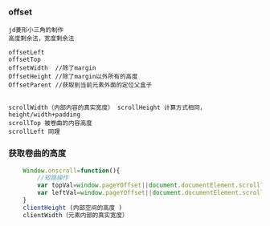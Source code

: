 ﻿### offset
    jd菱形小三角的制作
    高度剩余法，宽度剩余法	

    offsetLeft
    offsetTop 
    offsetWidth  //除了margin
    OffsetHeight //除了margin以外所有的高度
    OffsetParent //获取到当前元素外面的定位父盒子


    scrollWidth（内部内容的真实宽度） scrollHeight 计算方式相同，height/width+padding
    scrollTop 被卷曲的内容高度
    scrollLeft 同理

### 获取卷曲的高度
```javascript
    Window.onscroll=function(){
        //短路操作
        var topVal=window.pageYOffset||document.documentElement.scrollTop||document.body.scrollTop
        var leftVal=window.pageYOffset||document.documentElement.scrollLeft||document.body.scrollLeft
    }
    clientHeight (内部空间的高度 )
    clientWidth（元素内部的真实宽度）
```